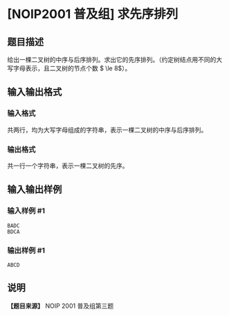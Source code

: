 # [NOIP2001 普及组] 求先序排列

## 题目描述

给出一棵二叉树的中序与后序排列。求出它的先序排列。（约定树结点用不同的大写字母表示，且二叉树的节点个数 $ \le 8$）。

## 输入输出格式

### 输入格式

  

共两行，均为大写字母组成的字符串，表示一棵二叉树的中序与后序排列。

### 输出格式

  

共一行一个字符串，表示一棵二叉树的先序。

## 输入输出样例

### 输入样例 #1

    
    
    BADC
    BDCA
    

### 输出样例 #1

    
    
    ABCD
    

## 说明

**【题目来源】** NOIP 2001 普及组第三题

